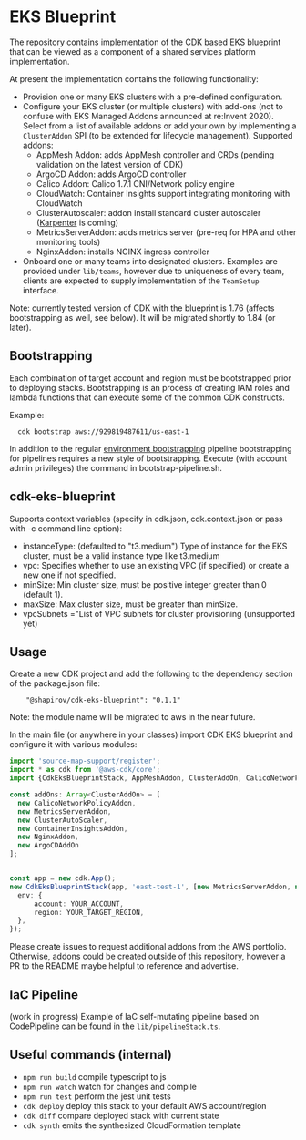 # EKS Blueprint

The repository contains implementation of the CDK based EKS blueprint that can be viewed as a component of a shared services platform implementation.

At present the implementation contains the following functionality:

* Provision one or many EKS clusters with a pre-defined configuration. 
* Configure your EKS cluster (or multiple clusters) with add-ons (not to confuse with EKS Managed Addons announced at re:Invent 2020). Select from a list of available addons or add your own by implementing a `ClusterAddon` SPI (to be extended for lifecycle management). Supported addons:  
  * AppMesh Addon: adds AppMesh controller and CRDs (pending validation on the latest version of CDK)
  * ArgoCD Addon: adds ArgoCD controller 
  * Calico Addon: Calico 1.7.1 CNI/Network policy engine
  * CloudWatch: Container Insights support integrating monitoring with CloudWatch 
  * ClusterAutoscaler: addon install standard cluster autoscaler ([Karpenter](https://github.com/awslabs/karpenter) is coming)
  * MetricsServerAddon: adds metrics server (pre-req for HPA and other monitoring tools)
  * NginxAddon: installs NGINX ingress controller 
* Onboard one or many teams into designated clusters. Examples are provided under `lib/teams`, however due to uniqueness of every team, clients are expected to supply implementation of the `TeamSetup` interface.

Note: currently tested version of CDK with the blueprint is 1.76 (affects bootstrapping as well, see below). It will be migrated shortly to 1.84 (or later). 
## Bootstrapping
Each combination of target account and region must be bootstrapped prior to deploying stacks.
Bootstrapping is an process of creating IAM roles and lambda functions that can execute some of the common CDK constructs.

Example: 
```   
  cdk bootstrap aws://929819487611/us-east-1
```
In addition to the regular [environment bootstrapping](https://docs.aws.amazon.com/cdk/latest/guide/bootstrapping.html) pipeline bootstrapping for pipelines requires a new style of bootstrapping. Execute (with account admin privileges) the command in bootstrap-pipeline.sh.  

## cdk-eks-blueprint
Supports context variables (specify in cdk.json, cdk.context.json or pass with -c command line option):

- instanceType: (defaulted to "t3.medium") Type of instance for the EKS cluster, must be a valid instance type like t3.medium
- vpc: Specifies whether to use an existing VPC (if specified) or create a new one if not specified.
- minSize: Min cluster size, must be positive integer greater than 0 (default 1).
- maxSize: Max cluster size, must be greater than minSize.
- vpcSubnets ="List of VPC subnets for cluster provisioning (unsupported yet)

## Usage

Create a new CDK project and add the following to the dependency section of the package.json file:
```
    "@shapirov/cdk-eks-blueprint": "0.1.1"
```
Note: the module name will be migrated to aws in the near future. 

In the main file (or anywhere in your classes) import CDK EKS blueprint and configure it with various modules:

```ts
import 'source-map-support/register';
import * as cdk from '@aws-cdk/core';
import {CdkEksBlueprintStack, AppMeshAddon, ClusterAddOn, CalicoNetworkPolicyAddon, MetricsServerAddon, ClusterAutoScaler, ContainerInsightsAddOn, NginxAddon, ArgoCDAddOn}  from '@shapirov/cdk-eks-blueprint';

const addOns: Array<ClusterAddOn> = [
  new CalicoNetworkPolicyAddon,
  new MetricsServerAddon,
  new ClusterAutoScaler,
  new ContainerInsightsAddOn,
  new NginxAddon, 
  new ArgoCDAddOn
];


const app = new cdk.App();
new CdkEksBlueprintStack(app, 'east-test-1', [new MetricsServerAddon, new ClusterAutoScaler, new ContainerInsightsAddOn], [], {
  env: {
      account: YOUR_ACCOUNT,
      region: YOUR_TARGET_REGION,
  },
});
```
Please create issues to request additional addons from the AWS portfolio. Otherwise, addons could be created outside of this repository, however a PR to the README maybe helpful to reference and advertise. 

## IaC Pipeline
(work in progress)
Example of IaC self-mutating pipeline based on CodePipeline can be found in the `lib/pipelineStack.ts`.
## Useful commands (internal)

 * `npm run build`   compile typescript to js
 * `npm run watch`   watch for changes and compile
 * `npm run test`    perform the jest unit tests
 * `cdk deploy`      deploy this stack to your default AWS account/region
 * `cdk diff`        compare deployed stack with current state
 * `cdk synth`       emits the synthesized CloudFormation template


